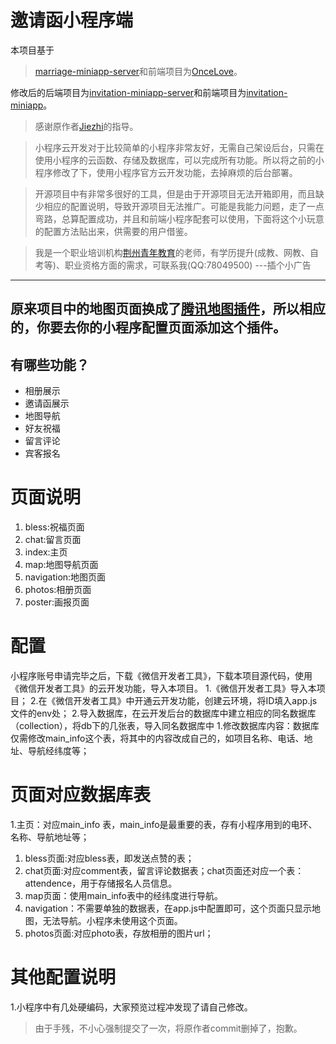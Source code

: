 # 邀请函小程序端
本项目基于
> [marriage-miniapp-server](https://github.com/Jiezhi/marriage-miniapp-server)和前端项目为[OnceLove](https://github.com/Jiezhi/marriage-miniapp)。

修改后的后端项目为[invitation-miniapp-server](https://github.com/hrmzone/invitation-miniapp-server)和前端项目为[invitation-miniapp](https://github.com/hrmzone/invitation-miniapp)。

> 感谢原作者[Jiezhi](https://github.com/Jiezhi/)的指导。

> 小程序云开发对于比较简单的小程序非常友好，无需自己架设后台，只需在使用小程序的云函数、存储及数据库，可以完成所有功能。所以将之前的小程序修改了下，使用小程序官方云开发功能，去掉麻烦的后台部署。

> 开源项目中有非常多很好的工具，但是由于开源项目无法开箱即用，而且缺少相应的配置说明，导致开源项目无法推广。可能是我能力问题，走了一点弯路，总算配置成功，并且和前端小程序配套可以使用，下面将这个小玩意的配置方法贴出来，供需要的用户借鉴。

> 我是一个职业培训机构[荆州青年教育](https://jzyouth.com)的老师，有学历提升(成教、网教、自考等)、职业资格方面的需求，可联系我(QQ:78049500)    ---插个小广告

---
原来项目中的地图页面换成了[腾讯地图插件](https://mp.weixin.qq.com/wxopen/pluginbasicprofile?action=intro&appid=wx5bc2ac602a747594&token=&lang=zh_CN)，所以相应的，你要去你的小程序配置页面添加这个插件。
---

## 有哪些功能？

* 相册展示
* 邀请函展示
* 地图导航
* 好友祝福
* 留言评论
* 宾客报名

# 页面说明
1. bless:祝福页面
2. chat:留言页面
3. index:主页
4. map:地图导航页面
5. navigation:地图页面
5. photos:相册页面
5. poster:画报页面

# 配置
小程序账号申请完毕之后，下载《微信开发者工具》，下载本项目源代码，使用《微信开发者工具》的云开发功能，导入本项目。
1.《微信开发者工具》导入本项目；
2.在《微信开发者工具》中开通云开发功能，创建云环境，将ID填入app.js文件的env处；
2.导入数据库，在云开发后台的数据库中建立相应的同名数据库（collection），将db下的几张表，导入同名数据库中
1.修改数据库内容：数据库仅需修改main_info这个表，将其中的内容改成自己的，如项目名称、电话、地址、导航经纬度等；
  
# 页面对应数据库表
1.主页：对应main_info 表，main_info是最重要的表，存有小程序用到的电环、名称、导航地址等；
1. bless页面:对应bless表，即发送点赞的表；
3. chat页面:对应comment表，留言评论数据表；chat页面还对应一个表：attendence，用于存储报名人员信息。
2. map页面：使用main_info表中的经纬度进行导航。
4. navigation：不需要单独的数据表，在app.js中配置即可，这个页面只显示地图，无法导航。小程序未使用这个页面。
5. photos页面:对应photo表，存放相册的图片url；

# 其他配置说明
1.小程序中有几处硬编码，大家预览过程冲发现了请自己修改。

> 由于手残，不小心强制提交了一次，将原作者commit删掉了，抱歉。


